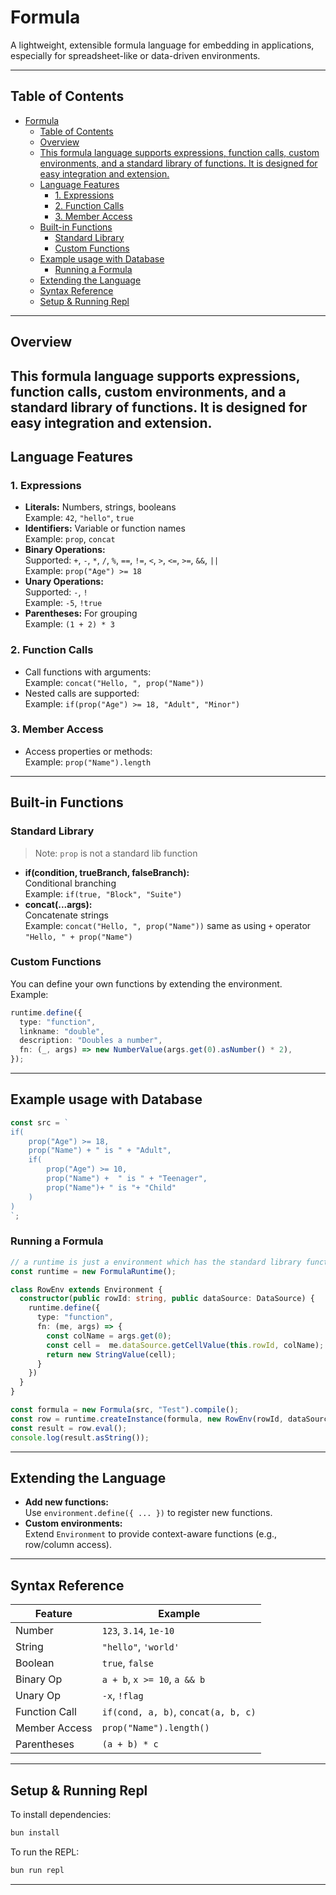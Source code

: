 # Formula
A lightweight, extensible formula language for embedding in applications, especially for spreadsheet-like or data-driven environments.

---

## Table of Contents
- [Formula](#formula)
  - [Table of Contents](#table-of-contents)
  - [Overview](#overview)
  - [This formula language supports expressions, function calls, custom environments, and a standard library of functions. It is designed for easy integration and extension.](#this-formula-language-supports-expressions-function-calls-custom-environments-and-a-standard-library-of-functions-it-is-designed-for-easy-integration-and-extension)
  - [Language Features](#language-features)
    - [1. Expressions](#1-expressions)
    - [2. Function Calls](#2-function-calls)
    - [3. Member Access](#3-member-access)
  - [Built-in Functions](#built-in-functions)
    - [Standard Library](#standard-library)
    - [Custom Functions](#custom-functions)
  - [Example usage with Database](#example-usage-with-database)
    - [Running a Formula](#running-a-formula)
  - [Extending the Language](#extending-the-language)
  - [Syntax Reference](#syntax-reference)
  - [Setup \& Running Repl](#setup--running-repl)

---

## Overview
This formula language supports expressions, function calls, custom environments, and a standard library of functions. It is designed for easy integration and extension.
---

## Language Features

### 1. Expressions
- **Literals:** Numbers, strings, booleans  
  Example: `42`, `"hello"`, `true`
- **Identifiers:** Variable or function names  
  Example: `prop`, `concat`
- **Binary Operations:**  
  Supported: `+`, `-`, `*`, `/`, `%`, `==`, `!=`, `<`, `>`, `<=`, `>=`, `&&`, `||`  
  Example: `prop("Age") >= 18`
- **Unary Operations:**  
  Supported: `-`, `!`  
  Example: `-5`, `!true`
- **Parentheses:** For grouping  
  Example: `(1 + 2) * 3`

### 2. Function Calls
- Call functions with arguments:  
  Example: `concat("Hello, ", prop("Name"))`
- Nested calls are supported:  
  Example: `if(prop("Age") >= 18, "Adult", "Minor")`

### 3. Member Access
- Access properties or methods:  
  Example: `prop("Name").length`

---

## Built-in Functions

### Standard Library
> Note: `prop` is not a standard lib function
- **if(condition, trueBranch, falseBranch):**  
  Conditional branching  
  Example: `if(true, "Block", "Suite")`
- **concat(...args):**  
  Concatenate strings  
  Example: `concat("Hello, ", prop("Name"))` 
  same as using `+` operator `"Hello, " + prop("Name")`

### Custom Functions
You can define your own functions by extending the environment.  
Example:
```ts
runtime.define({
  type: "function",
  linkname: "double",
  description: "Doubles a number",
  fn: (_, args) => new NumberValue(args.get(0).asNumber() * 2),
});
```
---

## Example usage with Database
```ts
const src = `
if(
	prop("Age") >= 18, 
	prop("Name") + " is " + "Adult",
	if(
		prop("Age") >= 10,
		prop("Name") +  " is " + "Teenager",
		prop("Name")+ " is "+ "Child"
	)
)
`;
```

### Running a Formula

```ts
// a runtime is just a environment which has the standard library functions
const runtime = new FormulaRuntime(); 

class RowEnv extends Environment {
  constructor(public rowId: string, public dataSource: DataSource) {
    runtime.define({
      type: "function", 
      fn: (me, args) => {
        const colName = args.get(0); 
        const cell =  me.dataSource.getCellValue(this.rowId, colName);
        return new StringValue(cell);
      }
    })
  }
}

const formula = new Formula(src, "Test").compile();
const row = runtime.createInstance(formula, new RowEnv(rowId, dataSource));
const result = row.eval();
console.log(result.asString());
```

---

## Extending the Language

- **Add new functions:**  
  Use `environment.define({ ... })` to register new functions.
- **Custom environments:**  
  Extend `Environment` to provide context-aware functions (e.g., row/column access).

---

## Syntax Reference

| Feature         | Example                                 |
|-----------------|-----------------------------------------|
| Number          | `123`, `3.14`, `1e-10`                  |
| String          | `"hello"`, `'world'`                    |
| Boolean         | `true`, `false`                         |
| Binary Op       | `a + b`, `x >= 10`, `a && b`            |
| Unary Op        | `-x`, `!flag`                           |
| Function Call   | `if(cond, a, b)`, `concat(a, b, c)`     |
| Member Access   | `prop("Name").length()`                 |
| Parentheses     | `(a + b) * c`                           |

---


## Setup & Running Repl

To install dependencies:

```bash
bun install
```

To run the REPL:

```bash
bun run repl 
```

---

